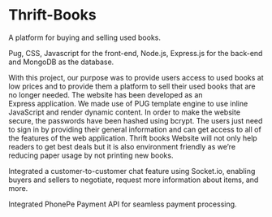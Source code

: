# Thrift-Books
 A platform for buying and selling used books.

   
 Pug, CSS, Javascript for the front-end, Node.js, Express.js for the back-end and MongoDB as the database.
 
 With this project, our purpose was to provide users access to used books at low prices and to provide them a platform to sell their used books that are no longer needed. The website has been developed as an   
 Express application. We made use of PUG template engine to use inline JavaScript and render dynamic content. In order to make the website secure, the passwords have been hashed using bcrypt. The users just need to 
 sign in by providing their general information and can get access to all of the features of the web application. Thrift books Website will not only help readers to get best deals but it is also environment 
 friendly as we’re reducing paper usage by not printing new books.
 
 Integrated a customer-to-customer chat feature using Socket.io, enabling buyers and sellers to negotiate, request more information about items, and more.
 
 Integrated PhonePe Payment API for seamless payment processing.

 
